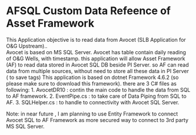 # AFSQL Custom Data Refeence of Asset Framework 
<p>This Application objective is to read data from Avocet (SLB Application for O&G Upstream)..<br>
Avocet is based on MS SQL Server. Avocet has table contain daily reading of O&G Wells, with timestamp.
this application will allow Asset Framework (AF) to read data stored in Avocet SQL DB beside PI Server. so AF can read data from multiple sources, without need to store all these data in PI Server ( to save tags)
This application is based on dotnet Framework 4.6.2 (so please make sure to download this framework).
there are 3 C# files as following:
1. AvocetDR10 : contin the main code to handle the data from SQL to AF framework.
2. EventPipe.cs : to take care of Data Piping from SQL to AF. 
3. SQLHelper.cs : to handle to connectivity with Avocet SQL Server.
 
Note: in near future , I am planning to use Entity Framework to connect Avocet SQL to AF Framework as more secured way to connect to 3rd party MS SQL Server.
 
